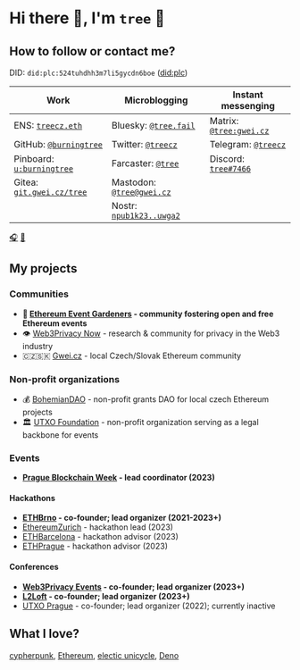 # Hi there 👋, I'm `tree` 🌴

## How to follow or contact me?

DID: `did:plc:524tuhdhh3m7li5gycdn6boe` ([did:plc](https://atproto.com/specs/did-plc))

| Work | Microblogging | Instant messenging |
| --- | --- | --- |
| ENS: [`treecz.eth`](https://app.ens.domains/treecz.eth)| Bluesky: [`@tree.fail`](https://staging.bsky.app/profile/did:plc:524tuhdhh3m7li5gycdn6boe) | Matrix: [`@tree:gwei.cz`](https://matrix.to/#/@tree:gwei.cz)
| GitHub: [`@burningtree`](https://github.com/burningtree) | Twitter: [`@treecz`](https://twitter.com/treecz) | Telegram: [`@treecz`](https://t.me/treecz) |
| Pinboard: [`u:burningtree`](https://pinboard.in/u:burningtree) | Farcaster: [`@tree`](https://fcast.me/tree) | Discord: [`tree#7466`](https://discordapp.com/users/397625533283958787) |
| Gitea: [`git.gwei.cz/tree`](https://git.gwei.cz/tree)  | Mastodon: [`@tree@gwei.cz`](https://social.gwei.cz/@tree) | |
| | Nostr: [`npub1k23..uwga2`](https://coracle.social/people/npub1k23nutfrjhts0f23lszraskm3dj4h7lyj4h2m7km6c26zrm7rfeqguwga2/notes) | |

[🎧](https://www.last.fm/user/burning-tree) [🍿](https://trakt.tv/users/tree)

## My projects

### Communities
- **🌱 [Ethereum Event Gardeners](https://about.ethevents.club/) - community fostering open and free Ethereum events**
- 👁️ [Web3Privacy Now](https://web3privacy.info) - research & community for privacy in the Web3 industry
- 🇨🇿🇸🇰 [Gwei.cz](https://gwei.cz/) - local Czech/Slovak Ethereum community

### Non-profit organizations
- 💰 [BohemianDAO](https://bohemiandao.cz/) - non-profit grants DAO for local czech Ethereum projects
- 🏛️ [UTXO Foundation](https://utxo.foundation/) - non-profit organization serving as a legal backbone for events

### Events
- **[Prague Blockchain Week](http://prgblockweek.com/) - lead coordinator (2023)**

#### Hackathons
- **[ETHBrno](https://ethbrno.cz/) - co-founder; lead organizer (2021-2023+)**
- [EthereumZurich](https://ethereumzuri.ch/) - hackathon lead (2023)
- [ETHBarcelona](https://ethbarcelona.com/) - hackathon advisor (2023)
- [ETHPrague](https://ethprague.com) - hackathon advisor (2023)

#### Conferences
- **[Web3Privacy Events](https://github.com/web3privacy/events) - co-founder; lead organizer (2023+)**
- **[L2Loft](https://l2loft.com) - co-founder; lead organizer (2023+)**
- [UTXO Prague](https://utxo.cz/) - co-founder; lead organizer (2022); currently inactive

## What I love?

[cypherpunk](https://en.wikipedia.org/wiki/Cypherpunk), [Ethereum](https://ethereum.org/), [electic unicycle](https://en.wikipedia.org/wiki/Electric_unicycle), [Deno](https://deno.com/runtime)

<!--
**burningtree/burningtree** is a ✨ _special_ ✨ repository because its `README.md` (this file) appears on your GitHub profile.

Here are some ideas to get you started:

- 🔭 I’m currently working on ...
- 🌱 I’m currently learning ...
- 👯 I’m looking to collaborate on ...
- 🤔 I’m looking for help with ...
- 💬 Ask me about ...
- 📫 How to reach me: ...
- 😄 Pronouns: ...
- ⚡ Fun fact: ...
-->
